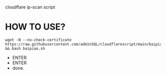 cloudflare ip-scan script





HOW TO USE?
=================================================================================================================================
    wget -N --no-check-certificate https://raw.githubusercontent.com/adm1nSQL/cloudflarescript/main/baipiao.sh && bash baipiao.sh
  
  
   * ENTER
   * ENTER
   * done.
      
